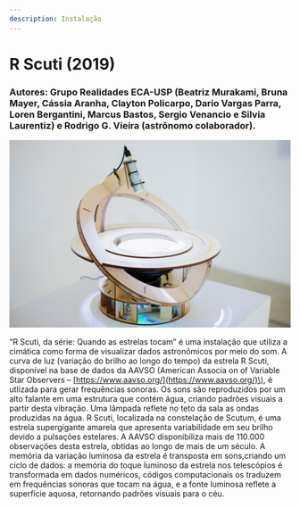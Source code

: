```yaml
---
description: Instalação
---
```


# R Scuti \(2019\)

### **Autores: Grupo Realidades ECA-USP \(Beatriz Murakami, Bruna Mayer, Cássia Aranha, Clayton Policarpo, Dario Vargas Parra, Loren Bergantini, Marcus Bastos, Sergio Venancio e Silvia Laurentiz\) e Rodrigo G. Vieira \(astrônomo colaborador\).** 

![](../../../../.gitbook/assets/scuti.jpg)

“R Scuti, da série: Quando as estrelas tocam” é uma instalação que utiliza a cimática como forma de visualizar dados astronômicos por meio do som. A curva de luz \(variação do brilho ao longo do tempo\) da estrela R Scuti, disponível na base de dados da AAVSO \(American Associa on of Variable Star Observers – [https://www.aavso.org/](https://www.aavso.org/)\), é utlizada para gerar frequências sonoras. Os sons são reproduzidos por um alto falante em uma estrutura que contém água, criando padrões visuais a partir desta vibração. Uma lâmpada reflete no teto da sala as ondas produzidas na água. R Scuti, localizada na constelação de Scutum, é uma estrela supergigante amarela que apresenta variabilidade em seu brilho devido a pulsações estelares. A AAVSO disponibiliza mais de 110.000 observações desta estrela, obtidas ao longo de mais de um século. A memória da variação luminosa da estrela é transposta em sons,criando um ciclo de dados: a memória do toque luminoso da estrela nos telescópios é transformada em dados numéricos, códigos computacionais os traduzem em frequências sonoras que tocam na água, e a fonte luminosa reflete a superfície aquosa, retornando padrões visuais para o céu.

